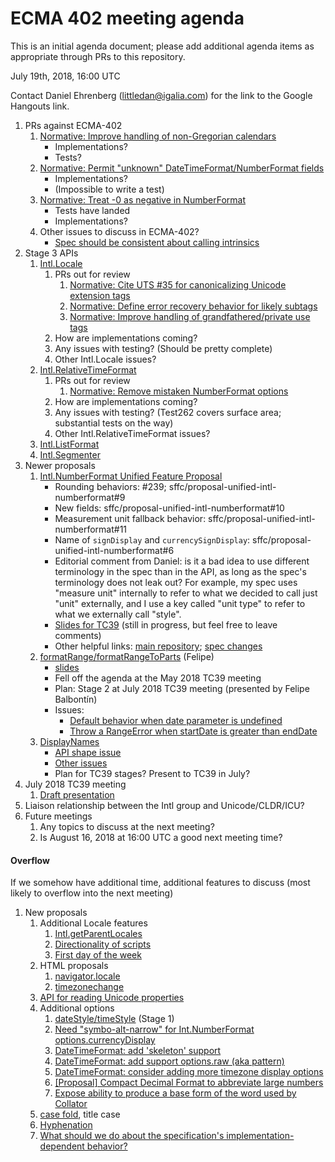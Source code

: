 # ECMA 402 meeting agenda

This is an initial agenda document; please add additional agenda items as appropriate through PRs to this repository.

July 19th, 2018, 16:00 UTC

Contact Daniel Ehrenberg (littledan@igalia.com) for the link to the Google Hangouts link.

1. PRs against ECMA-402
    1. [Normative: Improve handling of non-Gregorian calendars](https://github.com/tc39/ecma402/pull/227)
        - Implementations?
        - Tests?
    1. [Normative: Permit "unknown" DateTimeFormat/NumberFormat fields](https://github.com/tc39/ecma402/pull/245)
        - Implementations?
        - (Impossible to write a test)
    1. [Normative: Treat -0 as negative in NumberFormat](https://github.com/tc39/ecma402/pull/232)
        - Tests have landed
        - Implementations?
    1. Other issues to discuss in ECMA-402?
        - [Spec should be consistent about calling intrinsics](https://github.com/tc39/ecma402/issues/247)
1. Stage 3 APIs
    1. [Intl.Locale](https://github.com/tc39/proposal-intl-locale)
        1. PRs out for review
            1. [Normative: Cite UTS #35 for canonicalizing Unicode extension tags](https://github.com/tc39/proposal-intl-locale/pull/48)
            1. [Normative: Define error recovery behavior for likely subtags](https://github.com/tc39/proposal-intl-locale/pull/49)
            1. [Normative: Improve handling of grandfathered/private use tags](https://github.com/tc39/proposal-intl-locale/pull/50)
        1. How are implementations coming?
        1. Any issues with testing? (Should be pretty complete)
        1. Other Intl.Locale issues?
    1. [Intl.RelativeTimeFormat](https://github.com/tc39/proposal-intl-relative-time)
        1. PRs out for review
            1. [Normative: Remove mistaken NumberFormat options](https://github.com/tc39/proposal-intl-relative-time/pull/81)
        1. How are implementations coming?
        1. Any issues with testing? (Test262 covers surface area; substantial tests on the way)
        1. Other Intl.RelativeTimeFormat issues?
    1. [Intl.ListFormat](https://github.com/tc39/proposal-intl-list-format)
    1. [Intl.Segmenter](https://github.com/tc39/proposal-intl-segmenter)
1. Newer proposals
    1. [Intl.NumberFormat Unified Feature Proposal](https://github.com/sffc/proposal-unified-intl-numberformat)
        - Rounding behaviors: #239; sffc/proposal-unified-intl-numberformat#9
        - New fields: sffc/proposal-unified-intl-numberformat#10
        - Measurement unit fallback behavior: sffc/proposal-unified-intl-numberformat#11
        - Name of `signDisplay` and `currencySignDisplay`: sffc/proposal-unified-intl-numberformat#6
        - Editorial comment from Daniel: is it a bad idea to use different terminology in the spec than in the API, as long as the spec's terminology does not leak out?  For example, my spec uses "measure unit" internally to refer to what we decided to call just "unit" externally, and I use a key called "unit type" to refer to what we externally call "style".
        - [Slides for TC39](https://docs.google.com/presentation/d/1-NqsYUS5k3iEyRmzpRR2odSt-6n6bLLKS4drdzJ1kuU/edit?ts=5b4e6d0c#slide=id.p) (still in progress, but feel free to leave comments)
        - Other helpful links: [main repository](https://github.com/sffc/proposal-unified-intl-numberformat); [spec changes](https://github.com/sffc/proposal-unified-intl-numberformat/pull/8)
    1. [formatRange/formatRangeToParts](https://github.com/fabalbon/proposal-intl-DateTimeFormat-formatRange) (Felipe)
        - [slides](https://docs.google.com/presentation/d/e/2PACX-1vQXuKpkf-kHF4Ue-35PAez79EL2bTU-s3dGbQvj0zwOzbqnF1zJJif_RT8wV9v8VkI4agEzvBPbKOoi/pub)
        - Fell off the agenda at the May 2018 TC39 meeting
        - Plan: Stage 2 at July 2018 TC39 meeting (presented by Felipe Balbontín)
        - Issues:
            - [Default behavior when date parameter is undefined](https://github.com/fabalbon/proposal-intl-DateTimeFormat-formatRange/issues/2)
            - [Throw a RangeError when startDate is greater than endDate](https://github.com/fabalbon/proposal-intl-DateTimeFormat-formatRange/issues/1)
    1. [DisplayNames](https://github.com/brawer/proposal-intl-displaynames)
        - [API shape issue](https://github.com/brawer/proposal-intl-displaynames/issues/4)
        - [Other issues](https://github.com/brawer/proposal-intl-displaynames/issues)
        - Plan for TC39 stages? Present to TC39 in July?
1. July 2018 TC39 meeting
    1. [Draft presentation](https://docs.google.com/presentation/d/14KfUvfP2MtJItVirvaA_2jJ7j6p8QW93j4QGs1A3VC0/edit#slide=id.p)
1. Liaison relationship between the Intl group and Unicode/CLDR/ICU?
1. Future meetings
    1. Any topics to discuss at the next meeting?
    1. Is August 16, 2018 at 16:00 UTC a good next meeting time?

#### Overflow

If we somehow have additional time, additional features to discuss (most likely to overflow into the next meeting)

1. New proposals
    1. Additional Locale features
        1. [Intl.getParentLocales](https://github.com/tc39/ecma402/issues/87)
        1. [Directionality of scripts](https://github.com/tc39/ecma402/issues/205)
        1. [First day of the week](https://github.com/tc39/ecma402/issues/6)
    1. HTML proposals
        1. [navigator.locale](https://github.com/whatwg/html/pull/3046)
        1. [timezonechange](https://github.com/whatwg/html/pull/3047)
    1. [API for reading Unicode properties](https://github.com/tc39/ecma402/issues/90)
    1. Additional options
        1. [dateStyle/timeStyle](https://github.com/tc39/proposal-ecma402-datetime-style) (Stage 1)
        1. [Need "symbo-alt-narrow" for Int.NumberFormat options.currencyDisplay](https://github.com/tc39/ecma402/issues/200)
        1. [DateTimeFormat: add 'skeleton' support](https://github.com/tc39/ecma402/issues/189)
        1. [DateTimeFormat: add support options.raw (aka pattern)](https://github.com/tc39/ecma402/issues/190)
        1. [DateTimeFormat: consider adding more timezone display options](https://github.com/tc39/ecma402/issues/119)
        1. [[Proposal] Compact Decimal Format to abbreviate large numbers](https://github.com/tc39/ecma402/issues/37)
        1. [Expose ability to produce a base form of the word used by Collator](https://github.com/tc39/ecma402/issues/44)
    1. [case fold](https://github.com/tc39/ecma402/issues/99), title case
    1. [Hyphenation](https://github.com/tc39/ecma402/issues/93)
    1. [What should we do about the specification's implementation-dependent behavior?](https://github.com/tc39/ecma402/issues/113)
